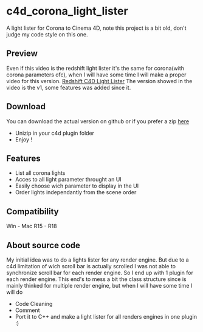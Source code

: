# c4d_corona_light_lister
A light lister for Corona to Cinema 4D, note this project is a bit old, don't judge my code style on this one.

## Preview
Even if this video is the redshift light lister it's the same for corona(with corona parameters ofc), when I will have some time I will make a proper video for this version.
[Redshift C4D Light Lister](https://vimeo.com/213734948)
The version showed in the video is the v1, some features was added since it.

## Download
You can download the actual version on github or if you prefer a zip [here](http://graphos.xyz/files/Plugin/graph_corona_lightlister/graph_corona_lightlister.zip)
- Unizip in your c4d plugin folder
- Enjoy !

## Features
- List all corona lights
- Acces to all light parameter throught an UI
- Easily choose wich parameter to display in the UI
- Order lights independantly from the scene order

## Compatibility
 Win - Mac
 R15 - R18

## About source code
My initial idea was to do a lights lister for any render engine. 
But due to a c4d limitation of wich scroll bar is actually scrolled I was not able to synchronize scroll bar for each render engine.
So I end up with 1 plugin for each render engine.
This end's to mess a bit the class structure since is mainly thinked for multiple render engine, but when I will have some time I will do 
- Code Cleaning
- Comment
- Port it to C++ and make a light lister for all renders engines in one plugin :)
